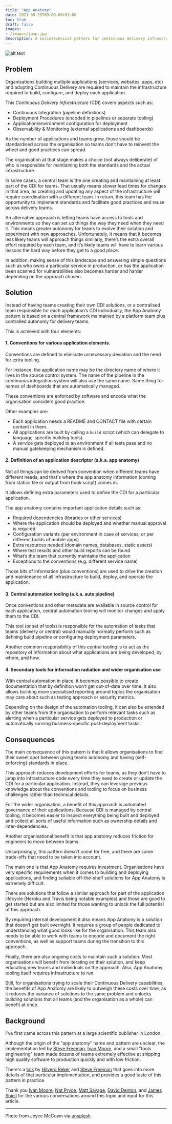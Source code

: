```yaml
---
title: "App Anatomy"
date: 2021-09-25T09:00:00+01:00
toc: true
draft: false
images:
- /images/jump.jpg
description: A sociotechnical pattern for continuous delivery infrastructure
---
```

![alt text](/images/anatomy.jpg "Human anatomy illustration")

## Problem

Organisations building multiple applications (services, websites, apps, etc) and adopting Continuous Delivery are required to maintain the infrastructure required to build, configure, and deploy each application.

This _Continuous Delivery Infrastructure_ (CDI) covers aspects such as:
* Continuous Integration (pipeline definitions)
* Deployment Procedures (encoded in pipelines or separate tooling)
* Application/environment configuration for deployment
* Observability & Monitoring (external applications and dashboards)

As the number of applications and teams grow, those should be standardised across the organisation so teams don’t have to reinvent the wheel and good practices can spread.

The organisation at that stage makes a choice (not always deliberate) of who is responsible for maintaining both the standards and the actual infrastructure.

In some cases, a central team is the one creating and maintaining at least part of the CDI for teams. That usually means slower lead times for changes in that area, as creating and updating any aspect of the infrastructure will require coordination with a different team. In return, this team has the opportunity to implement standards and facilitate good practices and reuse across delivery teams.

An alternative approach is letting teams have access to tools and environments so they can set up things the way they need when they need it. This means greater autonomy for teams to evolve their solution and experiment with new approaches. Unfortunately, it means that it becomes less likely teams will approach things similarly, there’s the extra overall effort required by each team, and it’s likely teams will have to learn various lessons the hard way before they get to a good place.

In addition, making sense of this landscape and answering simple questions such as who owns a particular service in production, or has the application been scanned for vulnerabilities also becomes harder and harder depending on the approach chosen.

## Solution

Instead of having teams creating their own CDI solutions, or a centralised team responsible for each application’s CDI individually, the App Anatomy pattern is based on a central framework maintained by a platform team plus controlled autonomy for delivery teams.

This is achieved with four elements:

#### 1. Conventions for various application elements.

Conventions are defined to eliminate unnecessary deviation and the need for extra tooling.

For instance, the application name may be the directory name of where it lives in the source control system. The name of the pipeline in the continuous integration system will also use the same name. Same thing for names of dashboards that are automatically managed.

These conventions are enforced by software and encode what the organisation considers good practice.

Other examples are:
* Each application needs a README and CONTACT file with certain content in them.
* All applications are built by calling a `build` script (which can delegate to language-specific building tools).
* A service gets deployed to an environment if all tests pass and no manual gatekeeping mechanism is defined.

#### 2. Definition of an application descriptor (a.k.a. app anatomy)

Not all things can be derived from convention when different teams have different needs, and that's where the app anatomy information (coming from statics file or output from hook script) comes in.

It allows defining extra parameters used to define the CDI for a particular application.

The app anatomy contains important application details such as:
* Required dependencies (libraries or other services)
* Where the application should be deployed and whether manual approval is required
* Configuration variants (per environment in case of services, or per different builds of mobile apps)
* Extra resources needed (domain names, databases, static assets)
* Where test results and other build reports can be found
* What’s the team that currently maintains the application 
* Exceptions to the conventions (e.g. different service name)

Those bits of information (plus conventions) are used to drive the creation and maintenance of all infrastructure to build, deploy, and operate the application.

#### 3. Central automation tooling (a.k.a. auto pipeline)

Once conventions and other metadata are available in source control for each application, central automation tooling will monitor changes and apply them to the CDI.

This tool (or set of tools) is responsible for the automation of tasks that teams (delivery or central) would manually normally perform such as defining build pipeline or configuring deployment parameters.

Another common responsibility of this central tooling is to act as the repository of information about what applications are being developed, by whom, and how.

#### 4. Secondary tools for information radiation and wider organisation use

With central automation in place, it becomes possible to create documentation that by definition won’t get out-of-date over time. It also allows building more specialised reporting around topics the organisation may care about such as testing approach or security metrics.

Depending on the design of the automation tooling, it can also be extended by other teams from the organisation to perform relevant tasks such as alerting when a particular service gets deployed to production or automatically running business-specific post-deployment tasks.

## Consequences

The main consequence of this pattern is that it allows organisations to find their sweet spot between giving teams autonomy and having (self-enforcing) standards in place.

This approach reduces development efforts for teams, as they don’t have to jump into infrastructure code every time they need to create or update the CDI for a particular application. Instead, they can leverage previous knowledge about the conventions and tooling to focus on business challenges rather than technical details.

For the wider organisation, a benefit of this approach is automated governance of their applications. Because CDI is managed by central tooling, it becomes easier to inspect everything being built and deployed and collect all sorts of useful information such as ownership details and inter-dependencies.

Another organisational benefit is that app anatomy reduces friction for engineers to move between teams.

Unsurprisingly, this pattern doesn’t come for free, and there are some trade-offs that need to be taken into account.

The main one is that App Anatomy requires investment. Organisations have very specific requirements when it comes to building and deploying applications, and finding suitable off-the-shelf solutions for App Anatomy is extremely difficult.

There are solutions that follow a similar approach for part of the application lifecycle (Heroku and Travis being notable examples) and those are good to get started but are also limited for those wanting to unlock the full potential of this approach.

By requiring internal development it also means App Anatomy is a solution that doesn’t get built overnight. It requires a group of people dedicated to understanding what good looks like for the organisation. This team also needs to be able to work with teams to encode and document the right conventions, as well as support teams during the transition to this approach.

Finally, there are also ongoing costs to maintain such a solution. Most organisations will benefit from iterating on their solution, and keep educating new teams and individuals on the approach. Also, App Anatomy tooling itself requires infrastructure to run.

Still, for organisations trying to scale their Continuous Delivery capabilities, the benefits of App Anatomy are likely to outweigh these costs over time, as it reduces the variance of solutions to the same problem and unlocks building solutions that all teams (and the organisation as a whole) can benefit at once.

## Background

I've first came across this pattern at a large scientific publisher in London. 

Although the origin of the "app anatomy" name and pattern are unclear, the implementation led by [Steve Freeman](https://twitter.com/sf105), [Ivan Moore](https://twitter.com/ivanrmoore), and a small "tools engineering" team made dozens of teams extremely effective at shipping high quality software to production quickly and with low friction.

There's a [talk](https://skillsmatter.com/skillscasts/6925-a-meta-pipeline-for-generating-continuous-delivery-pipelines-for-microservices) by [Hilverd Reker](https://twitter.com/hilverd) and [Steve Freeman](https://twitter.com/sf105) that goes into more details of that particular implementation, and provides a good taste of this pattern in practice.

Thank you [Ivan Moore](https://twitter.com/ivanrmoore), [Nat Pryce](https://twitter.com/natpryce), [Matt Savage](https://twitter.com/savagematt), [David Denton](https://twitter.com/tarkaTheRotter), and [James Shiell](https://twitter.com/jshiell) for the various conversations around this topic and input for this article.

---
Photo from Joyce McCown via [unsplash](https://unsplash.com/photos/IG96K_HiDk0)
